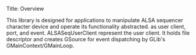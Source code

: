 Title: Overview

This library is designed for applications to manipulate ALSA sequencer character device and operate
its functionality abstracted.  as user client, port, and event. ALSASeqUserClient represent the
user client. It holds file descriptor and creates GSource for event dispatching by GLib's
GMainContext/GMainLoop.
